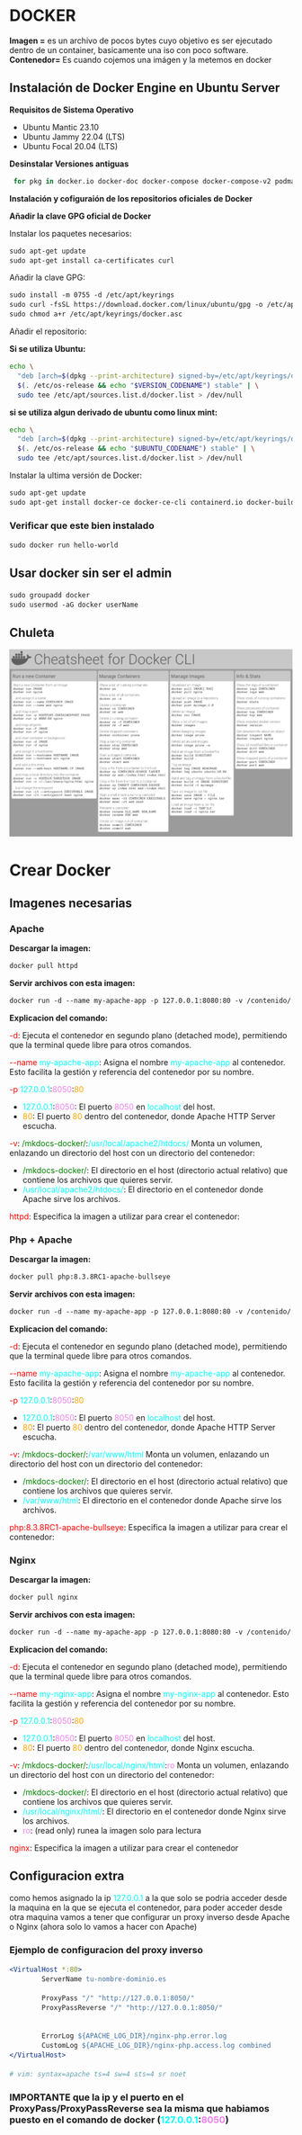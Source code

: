 # DOCKER

**Imagen =** es un archivo de pocos bytes cuyo objetivo es ser ejecutado dentro de un container, basicamente una iso con poco software.
**Contenedor=** Es cuando cojemos una imágen y la metemos en docker

## Instalación de Docker Engine en Ubuntu Server

**Requisitos de Sistema Operativo**

- Ubuntu Mantic 23.10
- Ubuntu Jammy 22.04 (LTS)
- Ubuntu Focal 20.04 (LTS)

**Desinstalar Versiones antiguas**

```bash
 for pkg in docker.io docker-doc docker-compose docker-compose-v2 podman-docker containerd runc; do sudo apt-get remove $pkg; done
```

**Instalación y cofiguraión de los repositorios oficiales de Docker**

**Añadir la clave GPG oficial de Docker**

Instalar los paquetes necesarios:

```apache
sudo apt-get update
sudo apt-get install ca-certificates curl
```

Añadir la clave GPG:

```apache
sudo install -m 0755 -d /etc/apt/keyrings
sudo curl -fsSL https://download.docker.com/linux/ubuntu/gpg -o /etc/apt/keyrings/docker.asc
sudo chmod a+r /etc/apt/keyrings/docker.asc
```

Añadir el repositorio:

**Si se utiliza Ubuntu:**

```bash
echo \
  "deb [arch=$(dpkg --print-architecture) signed-by=/etc/apt/keyrings/docker.asc] https://download.docker.com/linux/ubuntu \
  $(. /etc/os-release && echo "$VERSION_CODENAME") stable" | \
  sudo tee /etc/apt/sources.list.d/docker.list > /dev/null
```

**si se utiliza algun derivado de ubuntu como linux mint:**

```bash
echo \
  "deb [arch=$(dpkg --print-architecture) signed-by=/etc/apt/keyrings/docker.asc] https://download.docker.com/linux/ubuntu \
  $(. /etc/os-release && echo "$UBUNTU_CODENAME") stable" | \
  sudo tee /etc/apt/sources.list.d/docker.list > /dev/null
```

Instalar la ultima versión de Docker:

```apache
sudo apt-get update
sudo apt-get install docker-ce docker-ce-cli containerd.io docker-buildx-plugin docker-compose-plugin
```

### Verificar que este bien instalado

```apache
sudo docker run hello-world
```

## Usar docker sin ser el admin

```apache
sudo groupadd docker
sudo usermod -aG docker userName
```

## Chuleta

<img src="./img/cheatDocker.png">

# Crear Docker

## Imagenes necesarias

### Apache

**Descargar la imagen:**

```apache
docker pull httpd
```

**Servir archivos con esta imagen:**

```apache
docker run -d --name my-apache-app -p 127.0.0.1:8080:80 -v /contenido/:/usr/local/apache2/htdocs/ httpd
```

**Explicacion del comando:**


<span style="color:red;">-d</span>: Ejecuta el contenedor en segundo plano (detached mode), permitiendo que la terminal quede libre para otros comandos.

<span style="color:red;">--name</span> <span style="color:cyan;">my-apache-app</span>:
Asigna el nombre  <span style="color:cyan;">my-apache-app</span> al contenedor. Esto facilita la gestión y referencia del contenedor por su nombre.

<span style="color:red;">-p</span>  <span style="color:cyan;">127.0.0.1</span>:<span style="color:violet;">8050</span>:<span style="color:orange;">80</span>
  * <span style="color:cyan;">127.0.0.1</span>:<span style="color:violet;">8050</span>: El puerto <span style="color:violet;">8050</span> en <span style="color:cyan;">localhost</span> del host.
  * <span style="color:orange;">80</span>: El puerto <span style="color:orange;">80</span> dentro del contenedor, donde Apache HTTP Server escucha.

<span style="color:red;">-v</span>: <span style="color:green;">/mkdocs-docker/</span>:<span style="color:cyan;">/usr/local/apache2/htdocs/</span>
Monta un volumen, enlazando un directorio del host con un directorio del contenedor:
  * <span style="color:green;">/mkdocs-docker/</span>: El directorio en el host (directorio actual relativo) que contiene los archivos que quieres servir.
  * <span style="color:cyan;">/usr/local/apache2/htdocs/</span>: El directorio en el contenedor donde Apache sirve los archivos.

<span style="color:red;">httpd</span>:
Especifica la imagen a utilizar para crear el contenedor:

### Php + Apache

**Descargar la imagen:**

```apache
docker pull php:8.3.8RC1-apache-bullseye
```

**Servir archivos con esta imagen:**

```apache
docker run -d --name my-apache-app -p 127.0.0.1:8080:80 -v /contenido/:/var/www/html php:8.3.8RC1-apache-bullseye
```

**Explicacion del comando:**


<span style="color:red;">-d</span>: Ejecuta el contenedor en segundo plano (detached mode), permitiendo que la terminal quede libre para otros comandos.

<span style="color:red;">--name</span> <span style="color:cyan;">my-apache-app</span>:
Asigna el nombre  <span style="color:cyan;">my-apache-app</span> al contenedor. Esto facilita la gestión y referencia del contenedor por su nombre.

<span style="color:red;">-p</span>  <span style="color:cyan;">127.0.0.1</span>:<span style="color:violet;">8050</span>:<span style="color:orange;">80</span>
  * <span style="color:cyan;">127.0.0.1</span>:<span style="color:violet;">8050</span>: El puerto <span style="color:violet;">8050</span> en <span style="color:cyan;">localhost</span> del host.
  * <span style="color:orange;">80</span>: El puerto <span style="color:orange;">80</span> dentro del contenedor, donde Apache HTTP Server escucha.

<span style="color:red;">-v</span>: <span style="color:green;">/mkdocs-docker/</span>:<span style="color:cyan;">/var/www/html</span>
Monta un volumen, enlazando un directorio del host con un directorio del contenedor:
  * <span style="color:green;">/mkdocs-docker/</span>: El directorio en el host (directorio actual relativo) que contiene los archivos que quieres servir.
  * <span style="color:cyan;">/var/www/html</span>: El directorio en el contenedor donde Apache sirve los archivos.

<span style="color:red;">php:8.3.8RC1-apache-bullseye</span>:
Especifica la imagen a utilizar para crear el contenedor:

### Nginx

**Descargar la imagen:**

```apache
docker pull nginx
```

**Servir archivos con esta imagen:**

```apache
docker run -d --name my-apache-app -p 127.0.0.1:8080:80 -v /contenido/:/usr/share/nginx/html:ro nginx
```

**Explicacion del comando:**


<span style="color:red;">-d</span>: Ejecuta el contenedor en segundo plano (detached mode), permitiendo que la terminal quede libre para otros comandos.

<span style="color:red;">--name</span> <span style="color:cyan;">my-nginx-app</span>:
Asigna el nombre  <span style="color:cyan;">my-nginx-app</span> al contenedor. Esto facilita la gestión y referencia del contenedor por su nombre.

<span style="color:red;">-p</span>  <span style="color:cyan;">127.0.0.1</span>:<span style="color:violet;">8050</span>:<span style="color:orange;">80</span>
  * <span style="color:cyan;">127.0.0.1</span>:<span style="color:violet;">8050</span>: El puerto <span style="color:violet;">8050</span> en <span style="color:cyan;">localhost</span> del host.
  * <span style="color:orange;">80</span>: El puerto <span style="color:orange;">80</span> dentro del contenedor, donde Nginx escucha.

<span style="color:red;">-v</span>: <span style="color:green;">/mkdocs-docker/</span>:<span style="color:cyan;">/usr/local/nginx/html</span>:<span style="color:violet;">ro</span>
Monta un volumen, enlazando un directorio del host con un directorio del contenedor:
  * <span style="color:green;">/mkdocs-docker/</span>: El directorio en el host (directorio actual relativo) que contiene los archivos que quieres servir.
  * <span style="color:cyan;">/usr/local/nginx/html/</span>: El directorio en el contenedor donde Nginx sirve los archivos.
  * <span style="color:violet;">ro</span>: (read only) runea la imagen solo para lectura

<span style="color:red;">nginx</span>:
Especifica la imagen a utilizar para crear el contenedor

## Configuracion extra

como hemos asignado la ip <span style="color:cyan;">127.0.0.1</span> a la que solo se podria acceder desde la maquina en la que se ejecuta el contenedor, para poder acceder desde otra maquina vamos a tener que configurar un proxy inverso desde Apache o Nginx (ahora solo lo vamos a hacer con Apache)

### Ejemplo de configuracion del proxy inverso

```apache
<VirtualHost *:80>
        ServerName tu-nombre-dominio.es

        ProxyPass "/" "http://127.0.0.1:8050/"
        ProxyPassReverse "/" "http://127.0.0.1:8050/"


        ErrorLog ${APACHE_LOG_DIR}/nginx-php.error.log
        CustomLog ${APACHE_LOG_DIR}/nginx-php.access.log combined
</VirtualHost>

# vim: syntax=apache ts=4 sw=4 sts=4 sr noet
```

### IMPORTANTE que la ip y el puerto en el ProxyPass/ProxyPassReverse sea la misma que habiamos puesto en el comando de docker (<span style="color:cyan;">127.0.0.1</span>:<span style="color:violet;">8050</span>)